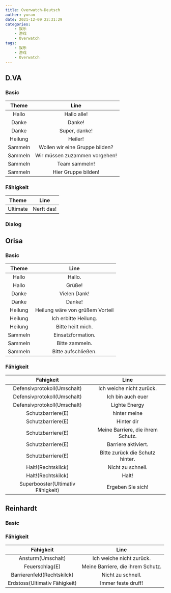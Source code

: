 ```yaml
---
title: Overwatch-Deutsch
auther: yuran
date: 2021-12-09 22:31:29
categories:
    - 娱乐
    - 游戏
    - Overwatch
tags:
    - 娱乐
    - 游戏
    - Overwatch
---
```


## D.VA
### Basic
|Theme|Line|
|:---:|:---:|
|Hallo|Hallo alle!|
|Danke|Danke!|
|Danke|Super, danke!|
|Heilung|Heiler!|
|Sammeln|Wollen wir eine Gruppe bilden?|
|Sammeln|Wir müssen zuzammen vorgehen!|
|Sammeln|Team sammeln!|
|Sammeln|Hier Gruppe bilden!|

### Fähigkeit
|Theme|Line|
|:---:|:---:|
|Ultimate|Nerft das!|

### Dialog

## Orisa
### Basic
|Theme|Line|
|:---:|:---:|
|Hallo|Hallo.|
|Hallo|Grüße!|
|Danke|Vielen Dank!|
|Danke|Danke!|
|Heilung|Heilung wäre von grüßem Vorteil|
|Heilung|Ich erbitte Heilung.|
|Heilung|Bitte heilt mich.|
|Sammeln|Einsatzformation.|
|Sammeln|Bitte zammeln.|
|Sammeln|Bitte aufschließen.|

### Fähigkeit
|Fähigkeit|Line|
|:---:|:---:|
|Defensivprotokoll(Umschalt)|Ich weiche nicht zurück.|
|Defensivprotokoll(Umschalt)|Ich bin auch euer |
|Defensivprotokoll(Umschalt)|Lighte Energy |
|Schutzbarriere(E)|hinter meine |
|Schutzbarriere(E)|Hinter dir |
|Schutzbarriere(E)|Meine Barriere, die ihrem Schutz.|
|Schutzbarriere(E)|Barriere aktiviert.|
|Schutzbarriere(E)|Bitte zurück die Schutz hinter.|
|Halt!(Rechtskilck)|Nicht zu schnell.|
|Halt!(Rechtskilck)|Halt!|
|Superbooster(Ultimativ Fähigkeit)|Ergeben Sie sich!|

## Reinhardt
### Basic
### Fähigkeit
|Fähigkeit|Line|
|:---:|:---:|
|Ansturm(Umschalt)|Ich weiche nicht zurück.|
|Feuerschlag(E)|Meine Barriere, die ihrem Schutz.|
|Barrierenfeld(Rechtskilck)|Nicht zu schnell.|
|Erdstoss(Ultimativ Fähigkeit)|Immer feste druff!|